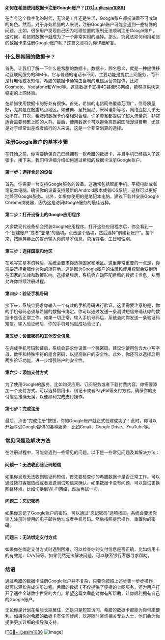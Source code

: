 **如何在希腊使用数据卡注册Google账户？[[TG💪+ @esim1088](https://t.me/s/esim1088)]**

在当今这个数字化的时代，无论是工作还是生活，Google账户都扮演着不可或缺的角色。然而，对于身处希腊的人来说，注册Google账户可能会遇到一些特殊的问题。比如，很多用户发现自己因为地理位置的限制无法顺利注册Google账户。这时候，希腊的数据卡就成为了一个非常实用的选择。那么，究竟该如何利用希腊的数据卡来注册Google账户呢？这篇文章将为你详细解答。

### 什么是希腊的数据卡？

首先，让我们了解一下什么是希腊的数据卡。数据卡，顾名思义，就是一种提供移动互联网服务的SIM卡。它与普通的电话卡不同，主要功能是提供上网服务，而不是打电话或发短信。希腊的数据卡通常由当地的电信运营商提供，比如Cosmote、Vodafone和Wind等。这些数据卡支持4G甚至5G网络，能够提供快速稳定的上网体验。

在希腊使用数据卡的好处有很多。首先，希腊的电信网络覆盖范围广，信号质量好，尤其是在旅游热点地区，如雅典、圣托里尼、米科诺斯等地，网络连接几乎无处不在。其次，希腊的数据卡价格相对合理，许多套餐都提供了超大流量包，非常适合需要频繁上网的人群。最后，使用数据卡可以避免高昂的国际漫游费用，尤其是对于经常出差或者旅行的人来说，这是一个非常划算的选择。

### 注册Google账户的基本步骤

在开始之前，你需要确保自己已经拥有一张希腊的数据卡，并且手机已经插入了这张卡。接下来，我们将详细介绍如何通过希腊的数据卡注册Google账户。

#### 第一步：选择合适的设备

首先，你需要一台支持Google服务的设备。这通常包括智能手机、平板电脑或者笔记本电脑。确保你的设备支持最新的Android版本或者iOS系统，这样可以更好地兼容Google服务。此外，如果你使用的是笔记本电脑，建议下载并安装Google Chrome浏览器，因为这是访问Google服务的最佳选择。

#### 第二步：打开设备上的Google应用程序

大多数现代设备都会预装Google应用程序。打开这些应用程序后，你会看到一个“创建账户”或者“登录”的选项。点击这个选项，然后选择“创建新账户”。接下来，按照屏幕上的提示输入你的基本信息，包括姓名、生日和性别。

#### 第三步：选择国家和地区

在填写完基本资料后，系统会要求你选择国家和地区。这里非常重要的一点是，你需要选择希腊作为你的所在地。这是因为Google账户的注册和使用权限会受到所在国家的法律和政策影响。选择希腊后，系统会自动匹配希腊的数据卡信息，从而允许你继续注册过程。

#### 第四步：验证手机号码

接下来，系统会要求你输入一个有效的手机号码进行验证。这里需要注意的是，你的手机号码必须与希腊的数据卡绑定。你可以通过发送一条测试短信来确认你的数据卡是否正常工作。如果一切正常，输入手机号码后，系统会向你发送一条验证码短信。输入验证码后，你的手机号码就成功验证了。

#### 第五步：设置密码和其他安全信息

在完成手机号码验证后，系统会要求你设置一个强密码。建议你使用包含大小写字母、数字和特殊字符的组合密码，以提高账户的安全性。此外，你还可以选择启用两步验证功能，进一步增强账户的安全性。

#### 第六步：添加支付方式

为了使用Google的服务，比如购买应用、订阅服务或者下载付费内容，你需要添加一个支付方式。可以选择信用卡、借记卡或者PayPal等支付方式。确保你的支付信息准确无误，以便顺利完成支付操作。

#### 第七步：完成注册

最后，点击“完成注册”按钮，你的Google账户就正式创建成功了！此时，你可以开始享受Google提供的各种服务，比如Gmail、Google Drive、YouTube等。

### 常见问题及解决方法

在注册过程中，可能会遇到一些常见的问题。以下是一些常见问题及其解决方法：

#### 问题一：无法收到验证码短信

如果你发现无法收到验证码短信，首先要检查你的希腊数据卡是否正常工作。可以通过拨打客服热线或者发送测试短信来确认。如果数据卡没有问题，可以尝试更换网络环境，比如切换到Wi-Fi网络，然后再试一次。

#### 问题二：忘记密码

如果你忘记了Google账户的密码，可以通过“忘记密码”选项找回。系统会要求你输入注册时使用的电子邮件地址或者手机号码。然后按照提示操作，重置你的密码。

#### 问题三：无法绑定支付方式

如果你在绑定支付方式时遇到困难，可以检查你的支付信息是否正确，比如信用卡的有效期、CVV码等。如果仍然无法解决问题，可以联系银行客服寻求帮助。

### 结语

通过希腊的数据卡注册Google账户并不复杂，只要你按照上述步骤一步步操作，就可以轻松完成注册过程。希腊的数据卡不仅提供了便捷的上网服务，还为用户打开了通往全球数字世界的大门。希望这篇文章能对你有所帮助，让你顺利拥有自己的Google账户。

无论你是计划在希腊长期居住，还是只是短暂访问，希腊的数据卡都能为你带来便利。如果你对希腊的数据卡有任何疑问，欢迎随时咨询相关专业人士，他们会为你提供更加详细的指导和支持。

[[TG💪+ @esim1088](https://t.me/s/esim1088) ![Image](https://i.postimg.cc/4NQfJmqS/Snipaste-2025-05-13-00-14-12.png)]